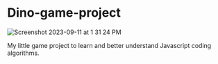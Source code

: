 # Dino-game-project
![Screenshot 2023-09-11 at 1 31 24 PM](https://github.com/timothyytl/Dino-game-project/assets/112664401/c8fceb9c-0d53-401b-b182-b17be8f3050c)


My little game project to learn and better understand Javascript coding algorithms. 


